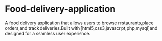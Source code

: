 # Food-delivery-application
A food delivery application that allows users to browse restaurants,place orders,and track deliveries.Built with [html5,css3,javascript,php,mysql]and designed for a seamless user experience.
